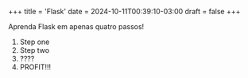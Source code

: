 +++
title = 'Flask'
date = 2024-10-11T00:39:10-03:00
draft = false
+++

Aprenda Flask em apenas quatro passos!

1. Step one
2. Step two
3. ????
4. PROFIT!!!